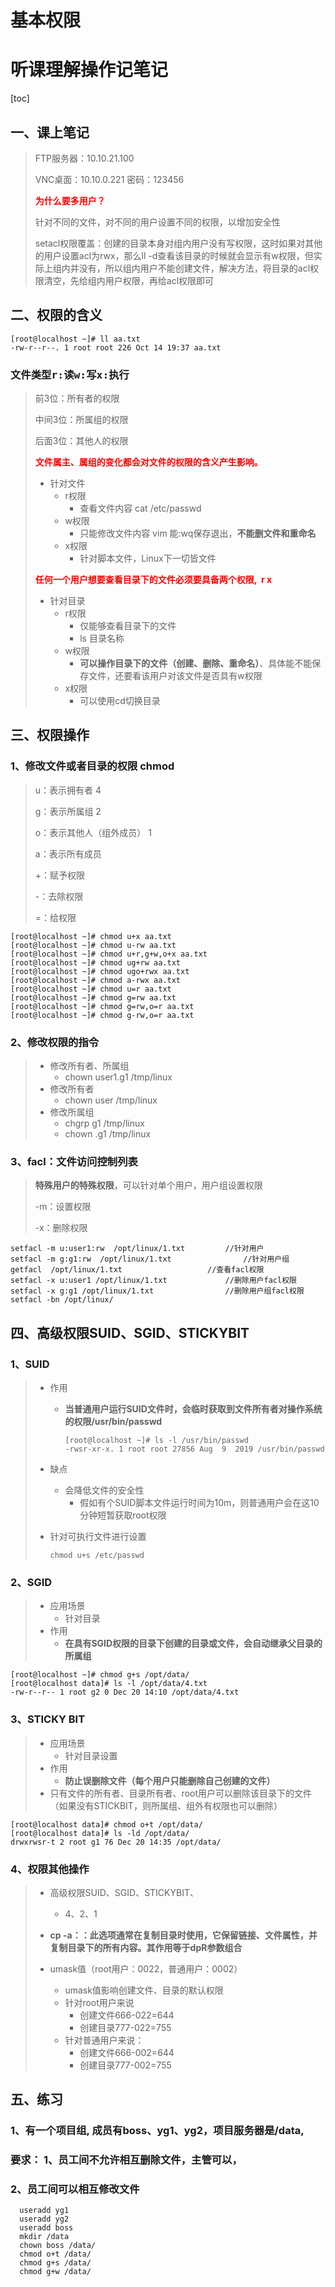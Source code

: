 # 基本权限

# <kbd>听课</kbd><kbd>理解</kbd><kbd>操作</kbd><kbd>记笔记</kbd>

[toc]

## 一、课上笔记

> FTP服务器：10.10.21.100
>
> VNC桌面：10.10.0.221		密码：123456
>
> **<font color="red">为什么要多用户？</font>**
>
> 针对不同的文件，对不同的用户设置不同的权限，以增加安全性
>
> setacl权限覆盖：创建的目录本身对组内用户没有写权限，这时如果对其他的用户设置acl为rwx，那么ll -d查看该目录的时候就会显示有w权限，但实际上组内并没有，所以组内用户不能创建文件，解决方法，将目录的acl权限清空，先给组内用户权限，再给acl权限即可

## 二、权限的含义

```linux
[root@localhost ~]# ll aa.txt 
-rw-r--r--. 1 root root 226 Oct 14 19:37 aa.txt
```

### <kbd>文件类型</kbd><kbd>r:读</kbd><kbd>w:写</kbd><kbd>x:执行</kbd>

> 前3位：所有者的权限 
>
> 中间3位：所属组的权限 
>
> 后面3位：其他人的权限
>
> **<font color="red">文件属主、属组的变化都会对文件的权限的含义产生影响。</font>**
>
> * 针对文件
>   * r权限
>     * 查看文件内容 cat /etc/passwd
>   * w权限
>     * 只能修改文件内容  vim 能:wq保存退出，**不能删文件和重命名**
>   * x权限
>     * 针对脚本文件，Linux下一切皆文件
>
> **<font color="red">任何一个用户想要查看目录下的文件必须要具备两个权限,  r x</font>**
>
> * 针对目录
>   * r权限
>     * 仅能够查看目录下的文件
>     * ls 目录名称
>   * w权限
>     * **可以操作目录下的文件（创建、删除、重命名）**、具体能不能保存文件，还要看该用户对该文件是否具有w权限
>   * x权限
>     * 可以使用cd切换目录

## 三、权限操作

### 1、修改文件或者目录的权限 chmod 

> u：表示拥有者   4
>
> g：表示所属组 	2
>
> o：表示其他人（组外成员） 	1
>
>  a：表示所有成员 
>
> +：赋予权限 
>
>  -：去除权限  
>
> =：给权限

```linux
[root@localhost ~]# chmod u+x aa.txt 
[root@localhost ~]# chmod u-rw aa.txt 
[root@localhost ~]# chmod u+r,g+w,o+x aa.txt 
[root@localhost ~]# chmod ug+rw aa.txt 
[root@localhost ~]# chmod ugo+rwx aa.txt 
[root@localhost ~]# chmod a-rwx aa.txt 
[root@localhost ~]# chmod u=r aa.txt 
[root@localhost ~]# chmod g=rw aa.txt 
[root@localhost ~]# chmod g=rw,o=r aa.txt 
[root@localhost ~]# chmod g-rw,o=r aa.txt 
```

### 2、修改权限的指令

> * 修改所有者、所属组
>   * chown user1.g1 /tmp/linux
> * 修改所有者
>   * chown user /tmp/linux
> * 修改所属组
>   * chgrp g1 /tmp/linux
>   * chown .g1  /tmp/linux

### 3、facl：文件访问控制列表

> **特殊用户的特殊权限**，可以针对单个用户，用户组设置权限
>
> -m：设置权限
>
> -x：删除权限

```linux
setfacl -m u:user1:rw  /opt/linux/1.txt			//针对用户
setfacl -m g:g1:rw  /opt/linux/1.txt				//针对用户组
getfacl  /opt/linux/1.txt					//查看facl权限
setfacl -x u:user1 /opt/linux/1.txt				//删除用户facl权限
setfacl -x g:g1 /opt/linux/1.txt				//删除用户组facl权限
setfacl -bn /opt/linux/
```

## 四、高级权限SUID、SGID、STICKYBIT

### 1、SUID

> * 作用
>
>   * **当普通用户运行SUID文件时，会临时获取到文件所有者对操作系统的权限/usr/bin/passwd**
>
>     ```linux
>     [root@localhost ~]# ls -l /usr/bin/passwd 
>     -rwsr-xr-x. 1 root root 27856 Aug  9  2019 /usr/bin/passwd
>     ```
>
> * 缺点
>
>   * 会降低文件的安全性
>     * 假如有个SUID脚本文件运行时间为10m，则普通用户会在这10分钟短暂获取root权限
>
> * 针对可执行文件进行设置
>
>   ```linux
>   chmod u+s /etc/passwd
>   ```
>
> 

### 2、SGID

> * 应用场景
>   * 针对目录
> * 作用
>   * **在具有SGID权限的目录下创建的目录或文件，会自动继承父目录的所属组**

```linux
[root@localhost ~]# chmod g+s /opt/data/
[root@localhost data]# ls -l /opt/data/4.txt 
-rw-r--r-- 1 root g2 0 Dec 20 14:10 /opt/data/4.txt
```



### 3、STICKY BIT

> * 应用场景
>   * 针对目录设置
> * 作用
>   * **防止误删除文件（每个用户只能删除自己创建的文件）**
> * 只有文件的所有者、目录所有者、root用户可以删除该目录下的文件（如果没有STICKBIT，则所属组、组外有权限也可以删除）

```linux
[root@localhost data]# chmod o+t /opt/data/
[root@localhost data]# ls -ld /opt/data/
drwxrwsr-t 2 root g1 76 Dec 20 14:35 /opt/data/
```

### 4、权限其他操作

> * 高级权限SUID、SGID、STICKYBIT、
>   * 4、2、1
>
> * **cp   -a：：此选项通常在复制目录时使用，它保留链接、文件属性，并复制目录下的所有内容。其作用等于dpR参数组合**
> * umask值（root用户：0022，普通用户：0002）
>   * umask值影响创建文件、目录的默认权限
>   * 针对root用户来说
>     * 创建文件666-022=644
>     * 创建目录777-022=755  
>   * 针对普通用户来说：
>     * 创建文件666-002=644
>     * 创建目录777-002=755

## 五、练习

### 1、有一个项目组, 成员有boss、yg1、yg2，项目服务器是/data,

### 要求： 1、员工间不允许相互删除文件，主管可以，

### 				2、员工间可以相互修改文件

```linux
  useradd yg1
  useradd yg2
  useradd boss
  mkdir /data
  chown boss /data/
  chmod o+t /data/
  chmod g+s /data/
  chmod g+w /data/ 
```



